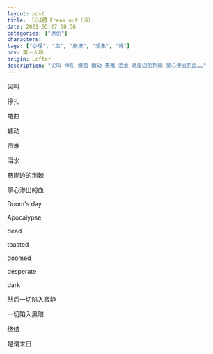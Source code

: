 ```yaml
---
layout: post
title: 【心理】Freak out（诗）
date: 2021-05-27 00:56
categories: ["原创"]
characters: 
tags: ["心理", "血", "崩溃", "想象", "诗"]
pov: 第一人称
origin: Lofter
description: "尖叫 挣扎 蜷曲 蠕动 责难 泪水 悬崖边的荆棘 掌心渗出的血……"
---
```


尖叫

挣扎

蜷曲

蠕动

责难

泪水

悬崖边的荆棘

掌心渗出的血

Doom's day

Apocalypse

dead

toasted

doomed

desperate

dark

然后一切陷入寂静

一切陷入黑暗

终结

是谓末日
